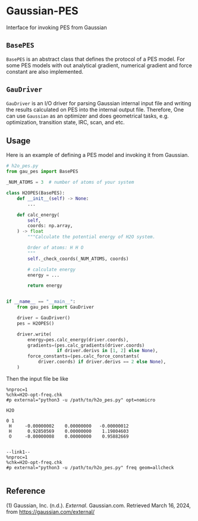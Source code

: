 # Gaussian-PES

Interface for invoking PES from Gaussian

## `BasePES`

`BasePES` is an abstract class that defines the protocol of a PES model. For some PES models with out analytical gradient, numerical gradient and force constant are also implemented.

## `GauDriver`

`GauDriver` is an I/O driver for parsing Gaussian internal input file and writing the results calculated on PES into the internal output file. Therefore, One can use `Gaussian` as an optimizer and does geometrical tasks, e.g. optimization, transition state, IRC, scan, and etc.

## Usage

Here is an example of defining a PES model and invoking it from Gaussian.

```python
# h2o_pes.py
from gau_pes import BasePES

_NUM_ATOMS = 3  # number of atoms of your system

class H2OPES(BasePES):
    def __init__(self) -> None:
        ...

    def calc_energy(
        self,
        coords: np.array,
    ) -> float
        """Calculate the potential energy of H2O system.

        Order of atoms: H H O
        """
        self._check_coords(_NUM_ATOMS, coords)

        # calculate energy
        energy = ...

        return energy


if __name__ == "__main__":
    from gau_pes import GauDriver

    driver = GauDriver()
    pes = H2OPES()

    driver.write(
        energy=pes.calc_energy(driver.coords),
        gradients=(pes.calc_gradients(driver.coords)
                   if driver.derivs in [1, 2] else None),
        force_constants=(pes.calc_force_constants(
            driver.coords) if driver.derivs == 2 else None),
    )
```

Then the input file be like

```
%nproc=1
%chk=H2O-opt-freq.chk
#p external="python3 -u /path/to/h2o_pes.py" opt=nomicro

H2O

0 1
 H     -0.00000002    0.00000000   -0.00000012
 H      0.92850569    0.00000000    1.19804603
 O     -0.00000008    0.00000000    0.95882669


--link1--
%nproc=1
%chk=H2O-opt-freq.chk
#p external="python3 -u /path/to/h2o_pes.py" freq geom=allcheck


```

## Reference

(1) Gaussian, Inc. (n.d.). _External_. Gaussian.com. Retrieved March 16, 2024, from https://gaussian.com/external/

